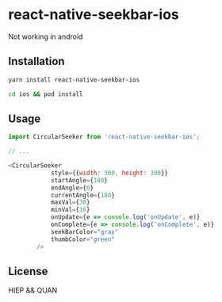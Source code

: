 # react-native-seekbar-ios

Not working in android

## Installation

```sh
yarn install react-native-seekbar-ios
```

```sh
cd ios && pod install
```

## Usage

```js
import CircularSeeker from 'react-native-seekbar-ios';

// ...

<CircularSeeker
            style={{width: 300, height: 300}}
            startAngle={180}
            endAngle={0}
            currentAngle={180}
            maxVal={30}
            minVal={16}
            onUpdate={e => console.log('onUpdate', e)}
            onComplete={e => console.log('onComplete', e)}
            seekBarColor="gray"
            thumbColor="green"
        />
```
## License

HIEP && QUAN
